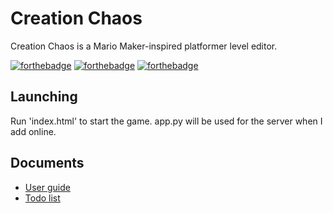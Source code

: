 # Creation Chaos

Creation Chaos is a Mario Maker-inspired platformer level editor.

[![forthebadge](https://forthebadge.com/images/badges/made-with-javascript.svg)](https://forthebadge.com)
[![forthebadge](https://forthebadge.com/images/badges/for-robots.svg)](https://forthebadge.com)
[![forthebadge](https://forthebadge.com/images/badges/not-a-bug-a-feature.svg)](https://forthebadge.com)

## Launching

Run 'index.html' to start the game. app.py will be used for the server when I add online.

## Documents

- [User guide](GUIDE.md)
- [Todo list](TODO.md)
